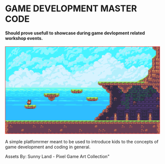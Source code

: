 # GAME DEVELOPMENT MASTER CODE

#### Should prove usefull to showcase during game devlopment related workshop events. 
![Alt text](./screenshot.png "a title")

A simple platfomrmer meant to be used to introduce kids to the concepts of game development and coding in general.


Assets By: Sunny Land - Pixel Game Art Collection"

